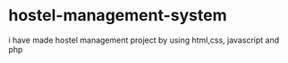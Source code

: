 # hostel-management-system
i have made hostel management project by using html,css, javascript and php 
